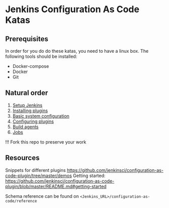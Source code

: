 # Jenkins Configuration As Code Katas

## Prerequisites

In order for you do do these katas, you need to have a linux box.
The following tools should be installed:

* Docker-compose
* Docker
* Git

## Natural order

1. [Setup Jenkins](setup-jenkins/README.md)
1. [Installing plugins](installing-plugins/README.md)
1. [Basic system configuration](basic-system-config/README.md)
1. [Configuring plugins](configuring-plugins/README.md)
1. [Build agents](build-agents/README.md)
1. [Jobs](jobs/README.md)

!!! Fork this repo to preserve your work

## Resources

Snippets for different plugins https://github.com/jenkinsci/configuration-as-code-plugin/tree/master/demos
Getting started: https://github.com/jenkinsci/configuration-as-code-plugin/blob/master/README.md#getting-started

Schema reference can be found on `<Jenkins_URL>/configuration-as-code/reference`
